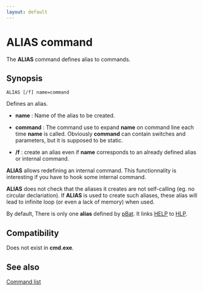 ```yaml
---
layout: default
---
```

# ALIAS command #

The **ALIAS** command defines alias to commands.

## Synopsis ##

    ALIAS [/f] name=command

Defines an alias.

* **name** : Name of the alias to be created.

* **command** : The command use to expand **name** on command line each time 
  **name** is called. Obviously **command** can contain switches and 
  parameters, but it is supposed to be static.

* **/f** : create an alias even if **name** corresponds to an already defined 
  alias or internal command.

**ALIAS** allows redefining an internal command. This functionnality is 
interesting if you have to hook some internal command.

**ALIAS** does not check that the aliases it creates are not self-calling 
\(eg. no circular declariation\). If **ALIAS** is used to create such aliases, 
these alias will lead to infinite loop \(or even a lack of memory\) when used.

By default, There is only one **alias** defined by [pBat](pbat). It links 
[HELP](help) to [HLP](hlp).

## Compatibility ##

Does not exist in **cmd.exe**.

## See also ##

[Command list](commands) 

